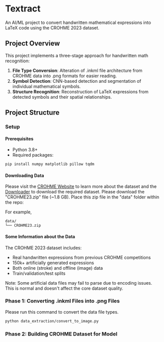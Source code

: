 # Textract
An AI/ML project to convert handwritten mathematical expressions into LaTeX code using the CROHME 2023 dataset.

## Project Overview

This project implements a three-stage approach for handwritten math recognition:
1. **File Type Conversion**: Alteration of .inkml file architecture from CROHME data into .png formats for easier reading.
2. **Symbol Detection**: CNN-based detection and segmentation of individual mathematical symbols.
3. **Structure Recognition**: Reconstruction of LaTeX expressions from detected symbols and their spatial relationships.

## Project Structure

### Setup
#### Prerequisites
- Python 3.8+
- Required packages:
```bash
pip install numpy matplotlib pillow tqdm
```

#### Downloading Data
Please visit the [CROHME Website](https://crohme2023.ltu-ai.dev/data-tools/) to learn more about the dataset and the [Downloader](https://zenodo.org/records/8428035) to download the required dataset. Please download the "CROHME23.zip" file (~1.8 GB). Place this zip file in the "data" folder within the repo:

For example,
```
data/
└── CROHME23.zip
```

#### Some Information about the Data
The CROHME 2023 dataset includes:
- Real handwritten expressions from previous CROHME competitions
- 150k+ artificially generated expressions
- Both online (stroke) and offline (image) data
- Train/validation/test splits

Note: Some artificial data files may fail to parse due to encoding issues. This is normal and doesn't affect the core dataset quality.

### Phase 1: Converting .inkml Files into .png Files
Please run this command to convert the data file types.
```bash
python data_extraction/convert_to_image.py
```

### Phase 2: Building CROHME Dataset for Model
